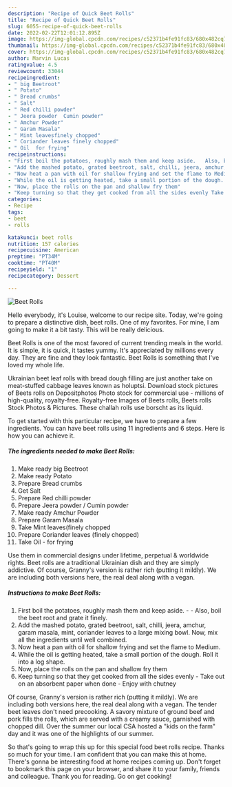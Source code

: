 ```yaml
---
description: "Recipe of Quick Beet Rolls"
title: "Recipe of Quick Beet Rolls"
slug: 6055-recipe-of-quick-beet-rolls
date: 2022-02-22T12:01:12.895Z
image: https://img-global.cpcdn.com/recipes/c52371b4fe91fc83/680x482cq70/beet-rolls-recipe-main-photo.jpg
thumbnail: https://img-global.cpcdn.com/recipes/c52371b4fe91fc83/680x482cq70/beet-rolls-recipe-main-photo.jpg
cover: https://img-global.cpcdn.com/recipes/c52371b4fe91fc83/680x482cq70/beet-rolls-recipe-main-photo.jpg
author: Marvin Lucas
ratingvalue: 4.5
reviewcount: 33044
recipeingredient:
- " big Beetroot"
- " Potato"
- " Bread crumbs"
- " Salt"
- " Red chilli powder"
- " Jeera powder  Cumin powder"
- " Amchur Powder"
- " Garam Masala"
- " Mint leavesfinely chopped"
- " Coriander leaves finely chopped"
- " Oil  for frying"
recipeinstructions:
- "First boil the potatoes, roughly mash them and keep aside.   Also, boil the beet root and grate it finely."
- "Add the mashed potato, grated beetroot, salt, chilli, jeera, amchur, garam masala, mint, coriander leaves to a large mixing bowl. Now, mix all the ingredients until well combined."
- "Now heat a pan with oil for shallow frying and set the flame to Medium."
- "While the oil is getting heated, take a small portion of the dough. Roll it into a log shape."
- "Now, place the rolls on the pan and shallow fry them"
- "Keep turning so that they get cooked from all the sides evenly Take out on an absorbent paper when done Enjoy with chutney"
categories:
- Recipe
tags:
- beet
- rolls

katakunci: beet rolls 
nutrition: 157 calories
recipecuisine: American
preptime: "PT34M"
cooktime: "PT40M"
recipeyield: "1"
recipecategory: Dessert

---
```



![Beet Rolls](https://img-global.cpcdn.com/recipes/c52371b4fe91fc83/680x482cq70/beet-rolls-recipe-main-photo.jpg)

Hello everybody, it's Louise, welcome to our recipe site. Today, we're going to prepare a distinctive dish, beet rolls. One of my favorites. For mine, I am going to make it a bit tasty. This will be really delicious.

Beet Rolls is one of the most favored of current trending meals in the world. It is simple, it is quick, it tastes yummy. It's appreciated by millions every day. They are fine and they look fantastic. Beet Rolls is something that I've loved my whole life.

Ukrainian beet leaf rolls with bread dough filling are just another take on meat-stuffed cabbage leaves known as holuptsi. Download stock pictures of Beets rolls on Depositphotos Photo stock for commercial use - millions of high-quality, royalty-free. Royalty-free Images of Beets rolls, Beets rolls Stock Photos &amp; Pictures. These challah rolls use borscht as its liquid.


To get started with this particular recipe, we have to prepare a few ingredients. You can have beet rolls using 11 ingredients and 6 steps. Here is how you can achieve it.

<!--inarticleads1-->

##### The ingredients needed to make Beet Rolls:

1. Make ready  big Beetroot
1. Make ready  Potato
1. Prepare  Bread crumbs
1. Get  Salt
1. Prepare  Red chilli powder
1. Prepare  Jeera powder / Cumin powder
1. Make ready  Amchur Powder
1. Prepare  Garam Masala
1. Take  Mint leaves(finely chopped
1. Prepare  Coriander leaves (finely chopped)
1. Take  Oil - for frying


Use them in commercial designs under lifetime, perpetual &amp; worldwide rights. Beet rolls are a traditional Ukrainian dish and they are simply addictive. Of course, Granny&#39;s version is rather rich (putting it mildly). We are including both versions here, the real deal along with a vegan. 

<!--inarticleads2-->

##### Instructions to make Beet Rolls:

1. First boil the potatoes, roughly mash them and keep aside.  -  - Also, boil the beet root and grate it finely.
1. Add the mashed potato, grated beetroot, salt, chilli, jeera, amchur, garam masala, mint, coriander leaves to a large mixing bowl. Now, mix all the ingredients until well combined.
1. Now heat a pan with oil for shallow frying and set the flame to Medium.
1. While the oil is getting heated, take a small portion of the dough. Roll it into a log shape.
1. Now, place the rolls on the pan and shallow fry them
1. Keep turning so that they get cooked from all the sides evenly - Take out on an absorbent paper when done - Enjoy with chutney


Of course, Granny&#39;s version is rather rich (putting it mildly). We are including both versions here, the real deal along with a vegan. The tender beet leaves don&#39;t need precooking. A savory mixture of ground beef and pork fills the rolls, which are served with a creamy sauce, garnished with chopped dill. Over the summer our local CSA hosted a &#34;kids on the farm&#34; day and it was one of the highlights of our summer. 

So that's going to wrap this up for this special food beet rolls recipe. Thanks so much for your time. I am confident that you can make this at home. There's gonna be interesting food at home recipes coming up. Don't forget to bookmark this page on your browser, and share it to your family, friends and colleague. Thank you for reading. Go on get cooking!
